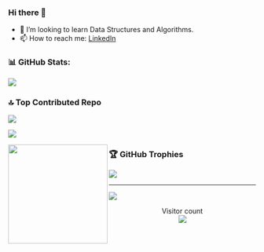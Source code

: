 ### Hi there 👋

- 👯 I’m looking to learn Data Structures and Algorithms.
- 📫 How to reach me: [LinkedIn](https://www.linkedin.com/in/shrijeet-kushle?utm_source=share&utm_campaign=share_via&utm_content=profile&utm_medium=android_app)
### 📊 GitHub Stats:
<img src="https://github-readme-stats.vercel.app/api?username=shrijeetkushle&&show_icons=true&title_color=ffffff&icon_color=bb2acf&text_color=daf7dc&bg_color=151515">

### 🔝 Top Contributed Repo

![](https://github-contributor-stats.vercel.app/api?username=shrijeetkushle&limit=5&theme=dark&combine_all_yearly_contributions=true)


![](https://github-readme-stats.vercel.app/api/top-langs/?username=shrijeetkushle&theme=dark&hide_border=false&include_all_commits=true&count_private=true&layout=compact)

<img align="left" height=202 src="https://github-readme-streak-stats-git-main-davids-projects-ad77adcc.vercel.app/?user=shrijeetkushle&theme=radical"/>



### 🏆 GitHub Trophies
![](https://github-profile-trophy.vercel.app/?username=shrijeetkushle&theme=radical&no-frame=false&no-bg=false&margin-w=4)


---
[![](https://visitcount.itsvg.in/api?id=shrijeetkushle&icon=0&color=0)](https://visitcount.itsvg.in)
<p align="center">
  Visitor count<br>
  <img src="https://profile-counter.glitch.me/_shrijeetkushle/count.svg" />
</p>
